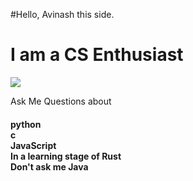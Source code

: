 #Hello, Avinash this side.

<h1>
I am a CS Enthusiast
  </h1>
 <img src = https://source.unsplash.com/1200x600/?ethical-hacking >
 

<p>
Ask Me Questions about
<h4>
    python<br>
    c<br>
    JavaScript<br>
    In a learning stage of Rust<br>
    Don't ask me Java<br>
  </h4></p>
  
